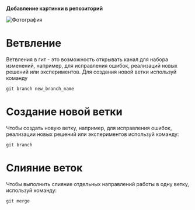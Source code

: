 **Добавление картинки в репозиторий**

![Фотография](cat_walks.jpg)

# Ветвление

Ветвления в гит - это возможность открывать канал для набора изменений, например, для исправления ошибок, реализаций новых решений или экспериментов. Для создания новой ветки используй команду 

    git branch new_branch_name
    
# Создание новой ветки

Чтобы создать новую ветку, например, для исправления ошибок, реализации новых решений или экспериментов используй команду:

    git branch

# Слияние веток

Чтобы выполнить слияние отдельных направлений работы в одну ветку, используй команду:

    git merge
